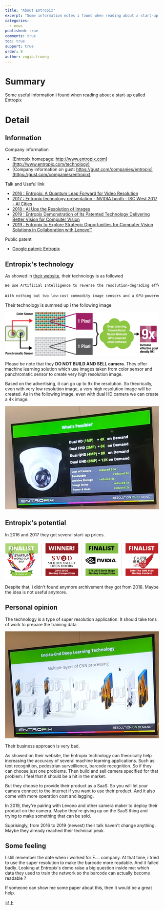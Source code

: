 ```yaml
---
title: "About Entropix"
excerpt: "Some information notes i found when reading about a start-up name Entropix."
categories: 
  - news
published: true
comments: true
toc: true
support: true
order: 9
author: vugia.truong
---
```


# Summary

Some useful information i found when reading about a start-up called Entropix

# Detail

## Information

Company information

* [Entropix homepage: http://www.entropix.com](http://www.entropix.com/technology)
* [Company information on gust: https://gust.com/companies/entropix](https://gust.com/companies/entropix)

Talk and Useful link

* [2016 : Entropix: A Quantum Leap Forward for Video Resolution](https://www.youtube.com/watch?v=q6FVx-ypHFQ)
* [2017 : Entropix technology presentation - NVIDIA booth - ISC West 2017 - AI Cities](https://www.youtube.com/watch?v=kU2wbA-SBVI)
* [2018 : AI Ups the Resolution of Images](https://news.developer.nvidia.com/ai-ups-the-resolution-of-images/)
* [2019 : Entropix Demonstration of Its Patented Technology Delivering Better Vision for Computer Vision](https://www.youtube.com/watch?v=8RMDCHPJjJ8)
* [2019 : Entropix to Explore Strategic Opportunities for Computer Vision Solutions in Collaboration with Lenovo™](http://technews.co/2019/03/22/entropix-to-explore-strategic-opportunities-for-computer-vision-solutions-in-collaboration-with-lenovo/)

Public patent

* [Google patent: Entropix](https://patents.google.com/?assignee=Entropix&oq=Entropix)

## Entropix's technology

As showed in [their website](entropix.com), their technology is as followed

```bash
We use Artificial Intelligence to reverse the resolution-degrading effects of optical blur and sensor sampling in order to reconstruct the original color stream to nine times its captured pixel density.  

With nothing but two low-cost commodity image sensors and a GPU-powered cloud, our solution delivers Extreme UHD — when you want it, where you want it.
```

Their technology is summed up i the following image

![technology](/assets/images/2019/entropix_technology.png)

Please be note that they **DO NOT BUILD AND SELL camera**. They offer machine learning solution which use images taken from color sensor and panchromatic sensor to create very high resolution image. 

Based on the advertising, it can go up to 9x the resolution. So theorically, even with very low resolution image, a very high resolution image will be created. As in the following image, even with dual HD camera we can create a 4k image. 

![technology](/assets/images/2019/entropix_technology_2.png)

## Entropix's potential

In 2016 and 2017 they got several start-up prices.

![technology](/assets/images/2019/entropix_technology_3.png)

Despite that, i didn't found anymore archivement they got from 2018. Maybe the idea is not useful anymore.

## Personal opinion

The technology is a type of super resolution application. It should take tons of work to prepare the training data

![technology](/assets/images/2019/entropix_technology_4.png)

Their business approach is very bad. 

As showed on their website, the Entropix technology can theorically help increasing the accuracy of several machine learning applications. Such as: text recognition, pedestrian surveillience, barcode recognition. So if they can choose just one problems. Then build and sell camera specified for that problem. I feel that it should be a hit in the market. 

But they choose to provide their product as a SaaS. So you will let your camera connect to the internet if you want to use their product. And it also come with more operation cost and lagging. 

In 2019, they're pairing with Levono and other camera maker to deploy their product on the camera. Maybe they're giving up on the SaaS thing and trying to make something that can be sold.

Suprisingly, from 2016 to 2019 (newest) their talk haven't change anything. Maybe they already reached their technical peak.

## Some feeling

I still remember the date when i worked for F.... company. At that time, i tried to use the super resolution to make the barcode more readable. And it failed badly. Looking at Entropix's demo raise a big question inside me: which data they used to train the network so the barcode can actually become readable ?

If someone can show me some paper about this, then it would be a great help.

以上

